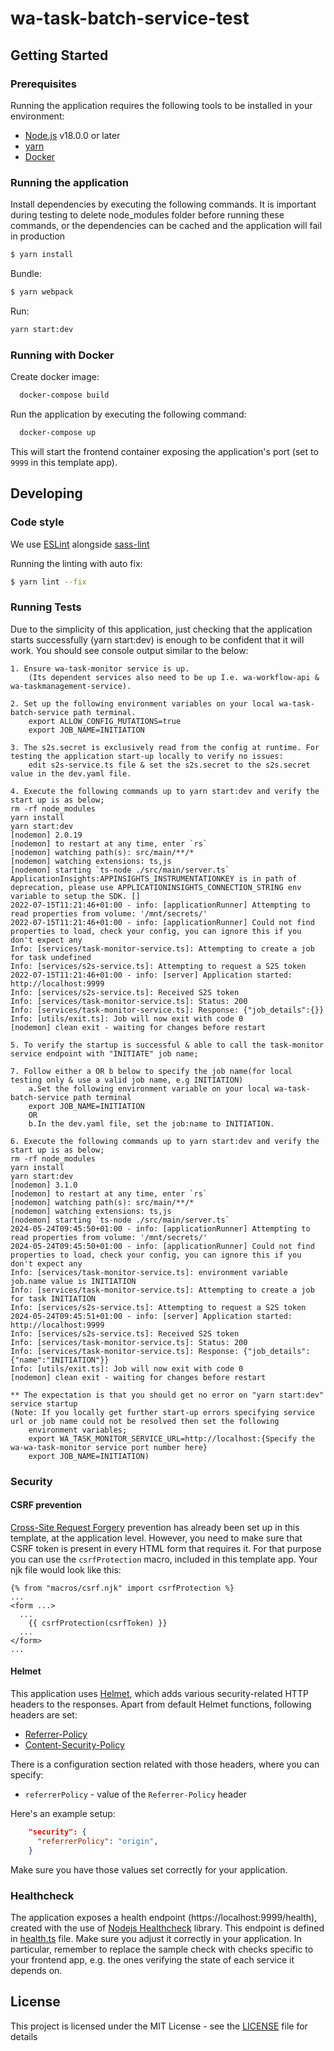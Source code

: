# wa-task-batch-service-test

## Getting Started

### Prerequisites

Running the application requires the following tools to be installed in your environment:

  * [Node.js](https://nodejs.org/) v18.0.0 or later
  * [yarn](https://yarnpkg.com/)
  * [Docker](https://www.docker.com)

### Running the application

Install dependencies by executing the following commands. It is important during testing to delete node_modules
folder before running these commands, or the dependencies can be cached and the application will fail in production

 ```bash
$ yarn install
 ```
Bundle:

```bash
$ yarn webpack
```

Run:

```bash
yarn start:dev
```


### Running with Docker

Create docker image:

```bash
  docker-compose build
```

Run the application by executing the following command:

```bash
  docker-compose up
```

This will start the frontend container exposing the application's port
(set to `9999` in this template app).



## Developing

### Code style

We use [ESLint](https://github.com/typescript-eslint/typescript-eslint)
alongside [sass-lint](https://github.com/sasstools/sass-lint)

Running the linting with auto fix:
```bash
$ yarn lint --fix
```

### Running Tests

Due to the simplicity of this application, just checking that the application starts successfully (yarn start:dev) is enough
to be confident that it will work. You should see console output similar to the below:

```
1. Ensure wa-task-monitor service is up.
    (Its dependent services also need to be up I.e. wa-workflow-api & wa-taskmanagement-service).

2. Set up the following environment variables on your local wa-task-batch-service path terminal.
    export ALLOW_CONFIG_MUTATIONS=true
    export JOB_NAME=INITIATION

3. The s2s.secret is exclusively read from the config at runtime. For testing the application start-up locally to verify no issues:
    edit s2s-service.ts file & set the s2s.secret to the s2s.secret value in the dev.yaml file.

4. Execute the following commands up to yarn start:dev and verify the start up is as below;
rm -rf node_modules
yarn install
yarn start:dev
[nodemon] 2.0.19
[nodemon] to restart at any time, enter `rs`
[nodemon] watching path(s): src/main/**/*
[nodemon] watching extensions: ts,js
[nodemon] starting `ts-node ./src/main/server.ts`
ApplicationInsights:APPINSIGHTS_INSTRUMENTATIONKEY is in path of deprecation, please use APPLICATIONINSIGHTS_CONNECTION_STRING env variable to setup the SDK. []
2022-07-15T11:21:46+01:00 - info: [applicationRunner] Attempting to read properties from volume: '/mnt/secrets/'
2022-07-15T11:21:46+01:00 - info: [applicationRunner] Could not find properties to load, check your config, you can ignore this if you don't expect any
Info: [services/task-monitor-service.ts]: Attempting to create a job for task undefined
Info: [services/s2s-service.ts]: Attempting to request a S2S token
2022-07-15T11:21:46+01:00 - info: [server] Application started: http://localhost:9999
Info: [services/s2s-service.ts]: Received S2S token
Info: [services/task-monitor-service.ts]: Status: 200
Info: [services/task-monitor-service.ts]: Response: {"job_details":{}}
Info: [utils/exit.ts]: Job will now exit with code 0
[nodemon] clean exit - waiting for changes before restart

5. To verify the startup is successful & able to call the task-monitor service endpoint with "INITIATE" job name;

7. Follow either a OR b below to specify the job name(for local testing only & use a valid job name, e.g INITIATION)
    a.Set the following environment variable on your local wa-task-batch-service path terminal
    export JOB_NAME=INITIATION
    OR
    b.In the dev.yaml file, set the job:name to INITIATION.

6. Execute the following commands up to yarn start:dev and verify the start up is as below;
rm -rf node_modules
yarn install
yarn start:dev
[nodemon] 3.1.0
[nodemon] to restart at any time, enter `rs`
[nodemon] watching path(s): src/main/**/*
[nodemon] watching extensions: ts,js
[nodemon] starting `ts-node ./src/main/server.ts`
2024-05-24T09:45:50+01:00 - info: [applicationRunner] Attempting to read properties from volume: '/mnt/secrets/'
2024-05-24T09:45:50+01:00 - info: [applicationRunner] Could not find properties to load, check your config, you can ignore this if you don't expect any
Info: [services/task-monitor-service.ts]: environment variable job.name value is INITIATION
Info: [services/task-monitor-service.ts]: Attempting to create a job for task INITIATION
Info: [services/s2s-service.ts]: Attempting to request a S2S token
2024-05-24T09:45:51+01:00 - info: [server] Application started: http://localhost:9999
Info: [services/s2s-service.ts]: Received S2S token
Info: [services/task-monitor-service.ts]: Status: 200
Info: [services/task-monitor-service.ts]: Response: {"job_details":{"name":"INITIATION"}}
Info: [utils/exit.ts]: Job will now exit with code 0
[nodemon] clean exit - waiting for changes before restart

** The expectation is that you should get no error on "yarn start:dev" service startup
(Note: If you locally get further start-up errors specifying service url or job name could not be resolved then set the following
    environment variables;
    export WA_TASK_MONITOR_SERVICE_URL=http://localhost:{Specify the wa-wa-task-monitor service port number here}
    export JOB_NAME=INITIATION)

```

### Security

#### CSRF prevention

[Cross-Site Request Forgery](https://github.com/pillarjs/understanding-csrf) prevention has already been
set up in this template, at the application level. However, you need to make sure that CSRF token
is present in every HTML form that requires it. For that purpose you can use the `csrfProtection` macro,
included in this template app. Your njk file would look like this:

```
{% from "macros/csrf.njk" import csrfProtection %}
...
<form ...>
  ...
    {{ csrfProtection(csrfToken) }}
  ...
</form>
...
```

#### Helmet

This application uses [Helmet](https://helmetjs.github.io/), which adds various security-related HTTP headers
to the responses. Apart from default Helmet functions, following headers are set:

* [Referrer-Policy](https://helmetjs.github.io/docs/referrer-policy/)
* [Content-Security-Policy](https://helmetjs.github.io/docs/csp/)

There is a configuration section related with those headers, where you can specify:
* `referrerPolicy` - value of the `Referrer-Policy` header


Here's an example setup:

```json
    "security": {
      "referrerPolicy": "origin",
    }
```

Make sure you have those values set correctly for your application.

### Healthcheck

The application exposes a health endpoint (https://localhost:9999/health), created with the use of
[Nodejs Healthcheck](https://github.com/hmcts/nodejs-healthcheck) library. This endpoint is defined
in [health.ts](src/main/routes/health.ts) file. Make sure you adjust it correctly in your application.
In particular, remember to replace the sample check with checks specific to your frontend app,
e.g. the ones verifying the state of each service it depends on.

## License

This project is licensed under the MIT License - see the [LICENSE](LICENSE) file for details

